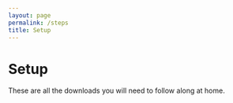 ```yaml
---
layout: page
permalink: /steps
title: Setup
---
```

# Setup

These are all the downloads you will need to follow along at home.
